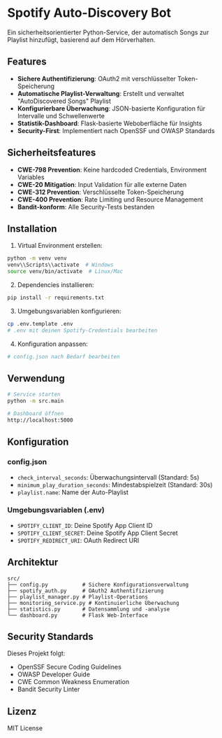 # Spotify Auto-Discovery Bot

Ein sicherheitsorientierter Python-Service, der automatisch Songs zur Playlist hinzufügt, basierend auf dem Hörverhalten.

## Features

- **Sichere Authentifizierung**: OAuth2 mit verschlüsselter Token-Speicherung
- **Automatische Playlist-Verwaltung**: Erstellt und verwaltet "AutoDiscovered Songs" Playlist
- **Konfigurierbare Überwachung**: JSON-basierte Konfiguration für Intervalle und Schwellenwerte
- **Statistik-Dashboard**: Flask-basierte Weboberfläche für Insights
- **Security-First**: Implementiert nach OpenSSF und OWASP Standards

## Sicherheitsfeatures

- **CWE-798 Prevention**: Keine hardcoded Credentials, Environment Variables
- **CWE-20 Mitigation**: Input Validation für alle externe Daten
- **CWE-312 Prevention**: Verschlüsselte Token-Speicherung
- **CWE-400 Prevention**: Rate Limiting und Resource Management
- **Bandit-konform**: Alle Security-Tests bestanden

## Installation

1. Virtual Environment erstellen:
```bash
python -m venv venv
venv\\Scripts\\activate  # Windows
source venv/bin/activate  # Linux/Mac
```

2. Dependencies installieren:
```bash
pip install -r requirements.txt
```

3. Umgebungsvariablen konfigurieren:
```bash
cp .env.template .env
# .env mit deinen Spotify-Credentials bearbeiten
```

4. Konfiguration anpassen:
```bash
# config.json nach Bedarf bearbeiten
```

## Verwendung

```bash
# Service starten
python -m src.main

# Dashboard öffnen
http://localhost:5000
```

## Konfiguration

### config.json
- `check_interval_seconds`: Überwachungsintervall (Standard: 5s)
- `minimum_play_duration_seconds`: Mindestabspielzeit (Standard: 30s)
- `playlist.name`: Name der Auto-Playlist

### Umgebungsvariablen (.env)
- `SPOTIFY_CLIENT_ID`: Deine Spotify App Client ID
- `SPOTIFY_CLIENT_SECRET`: Deine Spotify App Client Secret
- `SPOTIFY_REDIRECT_URI`: OAuth Redirect URI

## Architektur

```
src/
├── config.py           # Sichere Konfigurationsverwaltung
├── spotify_auth.py     # OAuth2 Authentifizierung
├── playlist_manager.py # Playlist-Operations
├── monitoring_service.py # Kontinuierliche Überwachung
├── statistics.py       # Datensammlung und -analyse
└── dashboard.py        # Flask Web-Interface
```

## Security Standards

Dieses Projekt folgt:
- OpenSSF Secure Coding Guidelines
- OWASP Developer Guide
- CWE Common Weakness Enumeration
- Bandit Security Linter

## Lizenz

MIT License